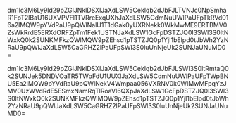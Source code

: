 dm1lc3M6Ly9ld29pZGlJNklDSXlJaXdLSW5Ceklqb2dJbFJLTVNJc0NpSmhaR1FpT2lBaU16UXVPVFl1TVRreExqUXhJaXdLSW5CdmNuUWlPaUFpTkRVd016a2lMQW9pYVdRaU9pQWlNalU1T1dGak0yUXRNekk0WkMwME9ERTBMV0ZsWkRrdE5ERXdORFZpTm1Fek1USTNJaXdLSW1GcFpDSTZJQ0l3SWl3S0ltNWxkQ0k2SUNKMFkzQWlMQW9pZEhsd1pTSTZJQ0p1YjI1bElpd0tJbWh2YzNRaU9pQWlJaXdLSW5CaGRHZ2lPaUFpSWl3S0luUnNjeUk2SUNJaUNuMD0=

dm1lc3M6Ly9ld29pZGlJNklDSXlJaXdLSW5Ceklqb2dJbFJLSWl3S0ltRmtaQ0k2SUNJek5DNDVOaTR5TWpFdU1UUXlJaXdLSW5CdmNuUWlPaUFpTWpBNU5Ea2lMQW9pYVdRaU9pQWlNekV4Wmpaa056VXRNV0k0WlMwMFpqYzJMV0UzWVdRdE5ESmxNamRqTlRoaVl6QXpJaXdLSW1GcFpDSTZJQ0l3SWl3S0ltNWxkQ0k2SUNKMFkzQWlMQW9pZEhsd1pTSTZJQ0p1YjI1bElpd0tJbWh2YzNRaU9pQWlJaXdLSW5CaGRHZ2lPaUFpSWl3S0luUnNjeUk2SUNJaUNuMD0=

